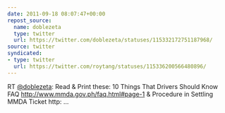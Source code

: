 ```yaml
---
date: 2011-09-18 08:07:47+00:00
repost_source:
  name: doblezeta
  type: twitter
  url: https://twitter.com/doblezeta/statuses/115332172751187968/
source: twitter
syndicated:
- type: twitter
  url: https://twitter.com/roytang/statuses/115336200566480896/
---
```


RT [@doblezeta](https://twitter.com/doblezeta/): Read & Print these: 10 Things That Drivers Should Know FAQ http://www.mmda.gov.ph/faq.html#page-1 & Procedure in Settling MMDA Ticket http: ...